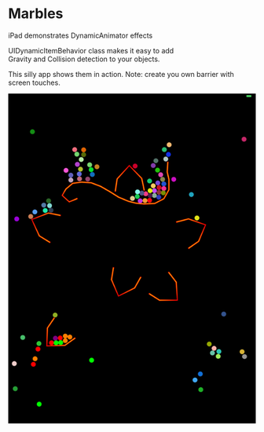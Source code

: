 # Marbles
iPad demonstrates DynamicAnimator effects

UIDynamicItemBehavior class makes it easy to add\
Gravity and Collision detection to your objects.

This silly app shows them in action.
Note: create you own barrier with screen touches.

![Screenshot](screenshot.png)
